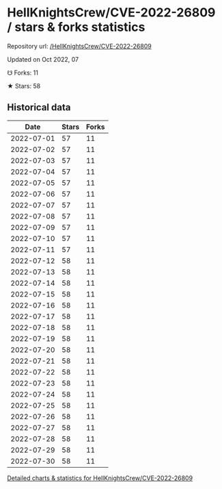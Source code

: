 # HellKnightsCrew/CVE-2022-26809 / stars & forks statistics

Repository url: [/HellKnightsCrew/CVE-2022-26809](https://github.com/HellKnightsCrew/CVE-2022-26809)

Updated on Oct 2022, 07

☋ Forks: 11

★ Stars: 58

## Historical data
| Date | Stars | Forks |
|------|-------|-------|
| 2022-07-01 | 57 | 11 | 
| 2022-07-02 | 57 | 11 | 
| 2022-07-03 | 57 | 11 | 
| 2022-07-04 | 57 | 11 | 
| 2022-07-05 | 57 | 11 | 
| 2022-07-06 | 57 | 11 | 
| 2022-07-07 | 57 | 11 | 
| 2022-07-08 | 57 | 11 | 
| 2022-07-09 | 57 | 11 | 
| 2022-07-10 | 57 | 11 | 
| 2022-07-11 | 57 | 11 | 
| 2022-07-12 | 58 | 11 | 
| 2022-07-13 | 58 | 11 | 
| 2022-07-14 | 58 | 11 | 
| 2022-07-15 | 58 | 11 | 
| 2022-07-16 | 58 | 11 | 
| 2022-07-17 | 58 | 11 | 
| 2022-07-18 | 58 | 11 | 
| 2022-07-19 | 58 | 11 | 
| 2022-07-20 | 58 | 11 | 
| 2022-07-21 | 58 | 11 | 
| 2022-07-22 | 58 | 11 | 
| 2022-07-23 | 58 | 11 | 
| 2022-07-24 | 58 | 11 | 
| 2022-07-25 | 58 | 11 | 
| 2022-07-26 | 58 | 11 | 
| 2022-07-27 | 58 | 11 | 
| 2022-07-28 | 58 | 11 | 
| 2022-07-29 | 58 | 11 | 
| 2022-07-30 | 58 | 11 | 


[Detailed charts & statistics for HellKnightsCrew/CVE-2022-26809](https://reviewgithub.com/rep/HellKnightsCrew/CVE-2022-26809)
